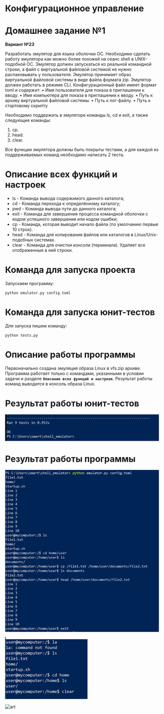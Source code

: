 # Конфигурационное управление

# Домашнее задание №1

**Вариант №23**

Разработать эмулятор для языка оболочки ОС. Необходимо сделать работу
эмулятора как можно более похожей на сеанс shell в UNIX-подобной ОС.
Эмулятор должен запускаться из реальной командной строки, а файл с
виртуальной файловой системой не нужно распаковывать у пользователя.
Эмулятор принимает образ виртуальной файловой системы в виде файла формата
zip. Эмулятор должен работать в режиме CLI.
Конфигурационный файл имеет формат toml и содержит:
• Имя пользователя для показа в приглашении к вводу.
• Имя компьютера для показа в приглашении к вводу.
• Путь к архиву виртуальной файловой системы.
• Путь к лог-файлу.
• Путь к стартовому скрипту

Необходимо поддержать в эмуляторе команды ls, cd и exit, а также следующие команды:
1. cp.
2. head.
3. clear.

Все функции эмулятора должны быть покрыты тестами, а для каждой из поддерживаемых команд необходимо написать 2 теста.


# Описание всех функций и настроек

* ls - Команда вывода содержимого данного каталога;
* cd - Команда перехода к определённому каталогу;
* pwd - Команда вывода пути до данного каталога;
* exit - Команда для завершения процесса командной оболочки с кодом успешного завершения или кодом ошибки;
* cp - Команда, которая выводит начало файла (по умолчанию первые 10 строк).
* head - Команда для копирования файлов или каталогов в Linux/Unix-подобных системах.
* clear - Команда для очистки консоли (терминала). Удаляет все отображенные в ней строки.

# Команда для запуска проекта

Запускаем программу:

```
python emulator.py config.toml
```

# Команда для запуска юнит-тестов

Для запуска пишем команду:

```
python tests.py
```

# Описание работы программы

Первоначально создана эмуляция образа Linux в vfs.zip архиве. Программа работает только с командами, указанными в условии задачи и разделе **``Описание всех функций и настроек``**. Результат работы команд выводится в консоль образа Linux. 

# Результат работы юнит-тестов
![art](https://github.com/Klombik/HM1KU/blob/81b898b9246e20aaf3def3f4e6c0a02b5a37b941/%D0%B8%D0%B7%D0%BE%D0%B1%D1%80%D0%B0%D0%B6%D0%B5%D0%BD%D0%B8%D0%B5_2024-11-26_172302329.png)

# Результат работы программы
![art](https://github.com/Klombik/HM1KU/blob/911dbdafcbd7e5afdfecb12917677fb56273a704/%D0%B8%D0%B7%D0%BE%D0%B1%D1%80%D0%B0%D0%B6%D0%B5%D0%BD%D0%B8%D0%B5_2024-11-26_172822655.png)

![art](https://github.com/Klombik/HM1KU/blob/be1e059643336575f3e0bd8674c18a0d24ca1094/cl.png)

![art]()



